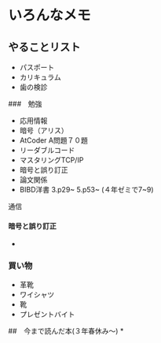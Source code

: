 # いろんなメモ

## やることリスト
* パスポート
* カリキュラム
* 歯の検診

###　勉強
* 応用情報
* 暗号（アリス）
* AtCoder A問題７０題
* リーダブルコード
* マスタリングTCP/IP
* 暗号と誤り訂正
* 論文関係
* BIBD洋書 3.p29~  5.p53~ (４年ゼミで7~9)

通信
#### 暗号と誤り訂正
* 
  

### 買い物
* 革靴
* ワイシャツ
* 靴
* プレゼントバイト


##　今まで読んだ本(３年春休み～)
* 
